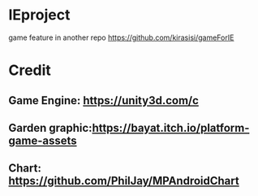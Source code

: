 # IEproject
game feature in another repo https://github.com/kirasisi/gameForIE
# Credit
## Game Engine: https://unity3d.com/c
## Garden graphic:https://bayat.itch.io/platform-game-assets
## Chart: https://github.com/PhilJay/MPAndroidChart
